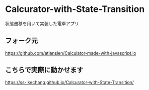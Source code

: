 # Calcurator-with-State-Transition
状態遷移を用いて実装した電卓アプリ

## フォーク元
https://github.com/atlansien/Calculator-made-with-javascript.io

## こちらで実際に動かせます
https://ss-ikechang.github.io/Calcurator-with-State-Transition/


